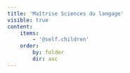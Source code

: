 ```yaml
---
title: 'Maîtrise Sciences du langage'
visible: true
content:
    items:
        - '@self.children'
    order:
        by: folder
        dir: asc
---
```


